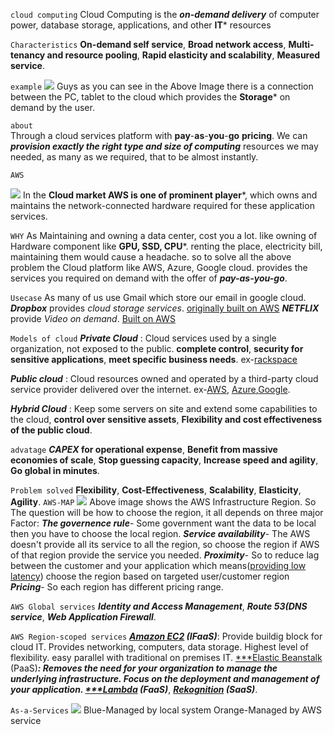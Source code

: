 ```cloud computing```
Cloud Computing is the ***on*-*demand* *delivery*** of computer power, database storage, applications, and other **IT*** resources

`Characteristics`
**On-demand self service**,
**Broad network access**,
**Multi-tenancy and resource pooling**,
**Rapid elasticity and scalability**,
**Measured service**.

```example```
![](https://i.imgur.com/pXjfec3.png)
Guys as you can see in the Above Image there is a connection between the PC, tablet to the cloud which provides the **Storage*** on demand by the user.

```about```  
Through a cloud services platform with **pay**-**as**-**you**-**go** **pricing**.
We can ***provision exactly the  right type and size of computing*** resources we may needed, as many as we required, that to be almost instantly.

```AWS```   

![](https://i.imgur.com/YC1dBMm.png)
In the **Cloud market AWS is one of prominent player***, which owns and maintains the network-connected hardware required for these application services.

```WHY```
As Maintaining and owning a data center, cost you a lot. like owning of Hardware component like **GPU, SSD, CPU***. renting the place, electricity bill, maintaining them would cause a headache. so
to solve all the above problem the Cloud platform like AWS, Azure, Google cloud. provides the services you required on demand with the offer of ***pay-as-you-go***. 

```Usecase```
As many of us use Gmail which store our email in google cloud.
***Dropbox*** provides *cloud* *storage* *services*. [originally built on AWS](https://aws.amazon.com/solutions/case-studies/dropbox-s3/)
***NETFLIX*** provide *Video on demand*. [Built on AWS](https://aws.amazon.com/solutions/case-studies/innovators/netflix/)  

```Models of cloud```
***Private Cloud*** : Cloud services used by a single organization, not exposed to the public. **complete control**, **security for sensitive applications**, **meet specific business needs**. ex-[rackspace](https://www.rackspace.com/en-in)

***Public cloud*** : Cloud resources owned and operated by a third-party cloud service provider delivered over the internet.  ex-[AWS](https://aws.amazon.com/), [Azure](https://azure.microsoft.com/en-in),[Google](https://cloud.google.com/).

***Hybrid Cloud*** : Keep some servers on site and extend some capabilities to the cloud, **control over sensitive assets**, **Flexibility and cost effectiveness of the public cloud**. 

`advatage`
***CAPEX* for operational expense**,
**Benefit from massive economies of scale**,
**Stop guessing capacity**,
**Increase speed and agility**,
**Go global in minutes**.

`Problem solved`
**Flexibility**,
**Cost-Effectiveness**,
**Scalability**,
**Elasticity**,
**Agility**.
`AWS-MAP`
![](https://i.imgur.com/DwO0ons.png)
Above image shows the AWS Infrastructure Region.
So The question will be how to choose the region, 
it all depends on three major Factor:
***The governence rule***- Some government want the data to be local then you have to choose the local region.
***Service availability***- The AWS doesn't provide all its service to all the region, so choose the region if AWS of that region provide the service you needed.
***Proximity***- So to reduce lag between the customer and your application which means([providing low latency](https://www.mirrorfly.com/blog/what-is-low-latency/)) choose the region based on targeted user/customer region
***Pricing***- So each region has different pricing range.

`AWS Global services`
***Identity and Access Management***,
***Route 53(DNS service***,
***Web Application Firewall***.

`AWS Region-scoped services`
***[Amazon EC2](https://aws.amazon.com/ec2/) (IFaaS)***: 
Provide buildig block for cloud IT.
Provides networking, computers, data storage.
Highest level of flexibility.
easy parallel with traditional on premises IT.
[***Elastic Beanstalk](https://aws.amazon.com/elasticbeanstalk/) (PaaS)***:
Removes the need for your organization to manage the underlying infrastructure.
Focus on the deployment and management of your application.
[***Lambda](https://aws.amazon.com/lambda/) (FaaS)***, 
***[Rekognition](https://aws.amazon.com/rekognition) (SaaS)***.
  
`As-a-Services`
![](https://i.imgur.com/DCnzJKY.png)
Blue-Managed by local system
Orange-Managed by AWS service